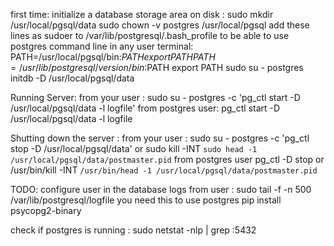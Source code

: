 first time:
    initialize a database storage area on disk :
        sudo mkdir /usr/local/pgsql/data
        sudo chown -v postgres /usr/local/pgsql
    add these lines as sudoer to /var/lib/postgresql/.bash_profile to be able to use postgres command line in any user terminal:
        PATH=/usr/local/pgsql/bin:$PATH
        export PATH
        PATH=/usr/lib/postgresql/{version}/bin:$PATH
        export PATH
    sudo su - postgres
    initdb  -D /usr/local/pgsql/data

Running Server:
    from your user :
        sudo su - postgres -c 'pg_ctl start -D /usr/local/pgsql/data -l logfile'
    from postgres user:
        pg_ctl start -D /usr/local/pgsql/data -l logfile

Shutting down the server :
    from your user :
        sudo su - postgres -c 'pg_ctl stop -D /usr/local/pgsql/data'
        or
        sudo kill -INT `sudo head -1 /usr/local/pgsql/data/postmaster.pid`
    from postgres user
        pg_ctl -D stop
        or
        /usr/bin/kill -INT `/usr/bin/head -1 /usr/local/pgsql/data/postmaster.pid`

TODO: configure user in the database
logs from user :
    sudo tail -f -n 500 /var/lib/postgresql/logfile
you need this to use postgres
    pip install psycopg2-binary

check if postgres is running :
    sudo netstat -nlp | grep :5432

